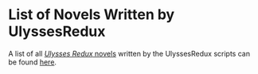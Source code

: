 List of Novels Written by UlyssesRedux
======================================

A list of all [*Ulysses Redux* novels](http://ulyssesredux.tumblr.com) written by the UlyssesRedux scripts can be found [here](http://patrickbrianmooney.nfshost.com/~patrick/projects/UlyssesRedux/contents/). 
